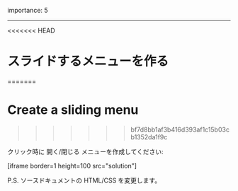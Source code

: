 importance: 5

---

<<<<<<< HEAD
# スライドするメニューを作る
=======
# Create a sliding menu
>>>>>>> bf7d8bb1af3b416d393af1c15b03cb1352da1f9c

クリック時に 開く/閉じる メニューを作成してください:

[iframe border=1 height=100 src="solution"]

P.S. ソースドキュメントの HTML/CSS を変更します。
